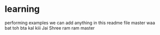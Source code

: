 # learning
performing examples
we can add anything in this readme file
 master
waa bat toh bta kal kiii
Jai Shree ram ram
master
